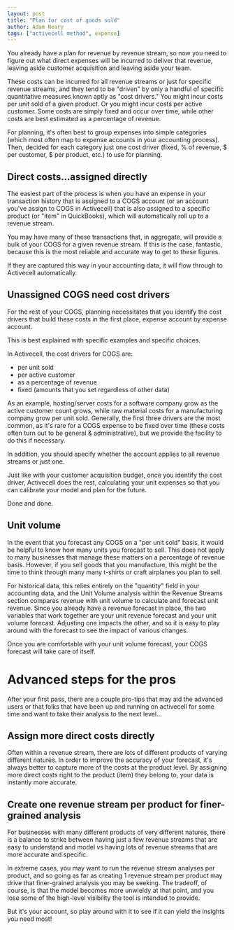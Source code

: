 ```yaml
---
layout: post
title: "Plan for cost of goods sold"
author: Adam Neary
tags: ["activecell method", expense]
---
```


You already have a plan for revenue by revenue stream, so now you need to figure out what direct expenses will be incurred to deliver that revenue, leaving aside customer acquisition and leaving aside your team.

These costs can be incurred for all revenue streams or just for specific revenue streams, and they tend to be "driven" by only a handful of specific quantitative measures known aptly as "cost drivers." You might incur costs per unit sold of a given product. Or you might incur costs per active customer. Some costs are simply fixed and occur over time, while other costs are best estimated as a percentage of revenue.

<!-- more -->

For planning, it's often best to group expenses into simple categories (which most often map to expense accounts in your accounting process). Then, decided for each category just one cost driver (fixed, % of revenue, $ per customer, $ per product, etc.) to use for planning.

## Direct costs...assigned directly

The easiest part of the process is when you have an expense in your transaction history that is assigned to a COGS account (or an account you've assign to COGS in Activecell) that is also assigned to a specific product (or "item" in QuickBooks), which will automatically roll up to a revenue stream.

You may have many of these transactions that, in aggregate, will provide a bulk of your COGS for a given revenue stream. If this is the case, fantastic, because this is the most reliable and accurate way to get to these figures.

If they are captured this way in your accounting data, it will flow through to Activecell automatically.

## Unassigned COGS need cost drivers

For the rest of your COGS, planning necessitates that you identify the cost drivers that build these costs in the first place, expense account by expense account.

This is best explained with specific examples and specific choices. 

In Activecell, the cost drivers for COGS are:

* per unit sold
* per active customer
* as a percentage of revenue
* fixed (amounts that you set regardless of other data)

As an example, hosting/server costs for a software company grow as the active customer count grows, while raw material costs for a manufacturing company grow per unit sold. Generally, the first three drivers are the most common, as it's rare for a COGS expense to be fixed over time (these costs often turn out to be general & administrative), but we provide the facility to do this if necessary.

In addition, you should specify whether the account applies to all revenue streams or just one.

Just like with your customer acquisition budget, once you identify the cost driver, Activecell does the rest, calculating your unit expenses so that you can calibrate your model and plan for the future.

Done and done.

## Unit volume

In the event that you forecast any COGS on a "per unit sold" basis, it would be helpful to know how many units you forecast to sell. This does not apply to many businesses that manage these matters on a percentage of revenue basis. However, if you sell goods that you manufacture, this might be the time to think through many many t-shirts or craft airplanes you plan to sell.

For historical data, this relies entirely on the "quantity" field in your accounting data, and the Unit Volume analysis within the Revenue Streams section compares revenue with unit volume to calculate and forecast unit revenue. Since you already have a revenue forecast in place, the two variables that work together are your unit revenue forecast and your unit volume forecast. Adjusting one impacts the other, and so it is easy to play around with the forecast to see the impact of various changes.

Once you are comfortable with your unit volume forecast, your COGS forecast will take care of itself.

# Advanced steps for the pros

After your first pass, there are a couple pro-tips that may aid the advanced users or that folks that have been up and running on activecell for some time and want to take their analysis to the next level...

## Assign more direct costs directly

Often within a revenue stream, there are lots of different products of varying different natures. In order to improve the accuracy of your forecast, it's always better to capture more of the costs at the product level. By assigning more direct costs right to the product (item) they belong to, your data is instantly more accurate.

## Create one revenue stream per product for finer-grained analysis

For businesses with many different products of very different natures, there is a balance to strike between having just a few revenue streams that are easy to understand and model vs having lots of revenue streams that are more accurate and specific.

In extreme cases, you may want to run the revenue stream analyses per product, and so going as far as creating 1 revenue stream per product may drive that finer-grained analysis you may be seeking. The tradeoff, of course, is that the model becomes more unwieldy at that point, and you lose some of the high-level visibility the tool is intended to provide.

But it's your account, so play around with it to see if it can yield the insights you need most! 